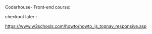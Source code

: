 Coderhouse- Front-end course:

checkout later :


 https://www.w3schools.com/howto/howto_js_topnav_responsive.asp